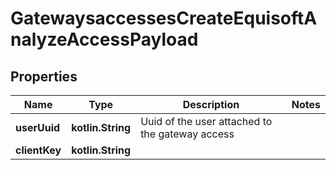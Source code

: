 
# GatewaysaccessesCreateEquisoftAnalyzeAccessPayload

## Properties
Name | Type | Description | Notes
------------ | ------------- | ------------- | -------------
**userUuid** | **kotlin.String** | Uuid of the user attached to the gateway access | 
**clientKey** | **kotlin.String** |  | 




